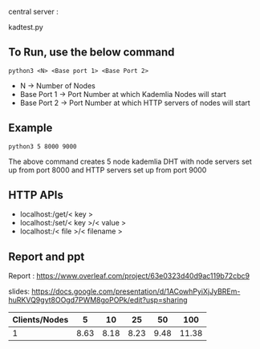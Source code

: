 central server :

kadtest.py




## To Run, use the below command

    python3 <N> <Base port 1> <Base Port 2>

 - N -> Number of Nodes 
 - Base Port 1 -> Port Number at which Kademlia
   Nodes will start 
 - Base Port 2 -> Port Number at which HTTP servers of    nodes will
   start

## Example

    python3 5 8000 9000

The above command creates 5 node kademlia DHT with node servers set up from port 8000 and HTTP servers set up from port 9000

## HTTP APIs

 - localhost:<httpport>/get/< key >
 - localhost:<httpport>/set/< key >/< value >
 - localhost:<httpport>/< file >/< filename >



## Report and ppt
Report : https://www.overleaf.com/project/63e0323d40d9ac119b72cbc9

slides: https://docs.google.com/presentation/d/1ACowhPyiXjJyBREm-huRKVQ9gyt8OOgd7PWM8goPOPk/edit?usp=sharing


| Clients/Nodes | 5 | 10| 25 | 50 | 100 |
| -------- | -------- | -------- | -------- | -------- |-------- |
| 1  | 8.63 | 8.18 | 8.23 | 9.48 | 11.38 |


















